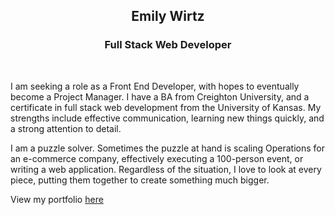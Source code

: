 <h2 align="center">Emily Wirtz</h2>
<h3 align="center">Full Stack Web Developer</h3>
<br/>

I am seeking a role as a Front End Developer, with hopes to eventually become a Project Manager. I have a BA from Creighton University, and a certificate in full stack web development from the University of Kansas. My strengths include effective communication, learning new things quickly, and a strong attention to detail.

I am a puzzle solver. Sometimes the puzzle at hand is scaling Operations for an e-commerce company, effectively executing a 100-person event, or writing a web application. Regardless of the situation, I love to look at every piece, putting them together to create something much bigger.

View my portfolio <a href="https://emily-wirtz.vercel.app/">here</a>
